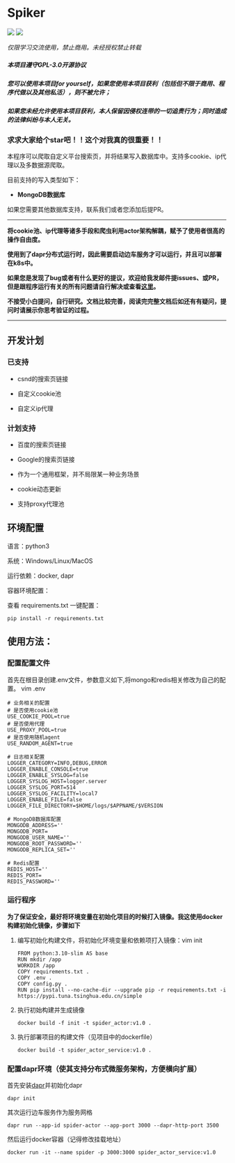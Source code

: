 # Spiker



[![](https://img.shields.io/badge/python-3-brightgreen.svg)](https://www.python.org/downloads/)
<img src="https://img.shields.io/badge/license-GPL--3.0-brightgreen">

*仅限学习交流使用，禁止商用。未经授权禁止转载*


##### 本项目遵守GPL-3.0开源协议

##### 您可以使用本项目for yourself，如果您使用本项目获利（包括但不限于商用、程序代做以及其他私活），则不被允许；

##### 如果您未经允许使用本项目获利，本人保留因侵权连带的一切追责行为；同时造成的法律纠纷与本人无关。



### 求求大家给个star吧！！这个对我真的很重要！！

本程序可以爬取自定义平台搜索页，并将结果写入数据库中。支持多cookie、ip代理以及多数据源爬取。

目前支持的写入类型如下：
- **MongoDB数据库**


如果您需要其他数据库支持，联系我们或者您添加后提PR。

***

**将cookie池、ip代理等诸多手段和爬虫利用actor架构解耦，赋予了使用者很高的操作自由度。**

**使用到了dapr分布式运行时，因此需要启动边车服务才可以运行，并且可以部署在k8s中。**

**如果您是发现了bug或者有什么更好的提议，欢迎给我发邮件提issues、或PR，但是跟程序运行有关的所有问题请自行解决或查看[这里](https://github.com/yancyuu/spider_actor/issues)。**

**不接受小白提问，自行研究。文档比较完善，阅读完完整文档后如还有有疑问，提问时请展示你思考验证的过程。**

***

## 开发计划

### 已支持

- csnd的搜索页链接

- 自定义cookie池

- 自定义ip代理

### 计划支持

- 百度的搜索页链接

- Google的搜索页链接

- 作为一个通用框架，并不局限某一种业务场景

- cookie动态更新

- 支持proxy代理池

## 环境配置
语言：python3

系统：Windows/Linux/MacOS

运行依赖：docker, dapr

容器环境配置：

查看 requirements.txt 一键配置：

    pip install -r requirements.txt

## 使用方法：


### 配置配置文件
首先在根目录创建.env文件，参数意义如下,将mongo和redis相关修改为自己的配置。
vim .env
     
    # 业务相关的配置
    # 是否使用cookie池
    USE_COOKIE_POOL=true
    # 是否使用代理
    USE_PROXY_POOL=true
    # 是否使用随机agent
    USE_RANDOM_AGENT=true
    
    # 日志相关配置
    LOGGER_CATEGORY=INFO,DEBUG,ERROR
    LOGGER_ENABLE_CONSOLE=true
    LOGGER_ENABLE_SYSLOG=false
    LOGGER_SYSLOG_HOST=logger.server
    LOGGER_SYSLOG_PORT=514
    LOGGER_SYSLOG_FACILITY=local7
    LOGGER_ENABLE_FILE=false
    LOGGER_FILE_DIRECTORY=$HOME/logs/$APPNAME/$VERSION
    
    # MongoDB数据库配置
    MONGODB_ADDRESS=''
    MONGODB_PORT=
    MONGODB_USER_NAME=''
    MONGODB_ROOT_PASSWORD=''
    MONGODB_REPLICA_SET=''
    
    # Redis配置
    REDIS_HOST=''
    REDIS_PORT=
    REDIS_PASSWORD=''
    


### 运行程序

**为了保证安全，最好将环境变量在初始化项目的时候打入镜像。我这使用docker构建初始化镜像，步骤如下**
1. 编写初始化构建文件，将初始化环境变量和依赖项打入镜像：vim init

       FROM python:3.10-slim AS base
       RUN mkdir /app
       WORKDIR /app
       COPY requirements.txt .
       COPY .env .
       COPY config.py .
       RUN pip install --no-cache-dir --upgrade pip -r requirements.txt -i https://pypi.tuna.tsinghua.edu.cn/simple

2. 执行初始构建并生成镜像
  
       docker build -f init -t spider_actor:v1.0 .
3. 执行部署项目的构建文件（见项目中的dockerfile）

       docker build -t spider_actor_service:v1.0 .

### 配置dapr环境（使其支持分布式微服务架构，方便横向扩展）
首先安装[dapr](https://dapr.io/)并初始化dapr

    dapr init

其次运行边车服务作为服务网格 

    dapr run --app-id spider-actor --app-port 3000 --dapr-http-port 3500

然后运行docker容器（记得修改挂载地址）

    docker run -it --name spider -p 3000:3000 spider_actor_service:v1.0 
